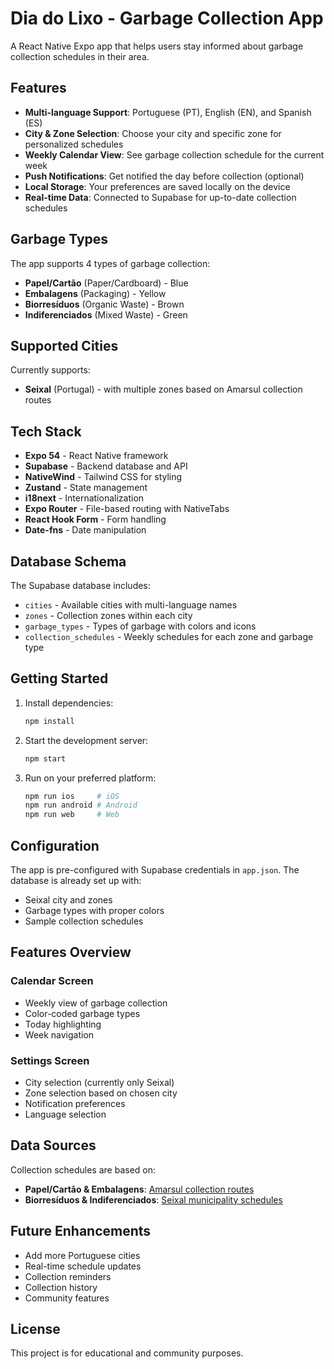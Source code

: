 # Dia do Lixo - Garbage Collection App

A React Native Expo app that helps users stay informed about garbage collection schedules in their area.

## Features

- **Multi-language Support**: Portuguese (PT), English (EN), and Spanish (ES)
- **City & Zone Selection**: Choose your city and specific zone for personalized schedules
- **Weekly Calendar View**: See garbage collection schedule for the current week
- **Push Notifications**: Get notified the day before collection (optional)
- **Local Storage**: Your preferences are saved locally on the device
- **Real-time Data**: Connected to Supabase for up-to-date collection schedules

## Garbage Types

The app supports 4 types of garbage collection:

- **Papel/Cartão** (Paper/Cardboard) - Blue
- **Embalagens** (Packaging) - Yellow  
- **Biorresíduos** (Organic Waste) - Brown
- **Indiferenciados** (Mixed Waste) - Green

## Supported Cities

Currently supports:
- **Seixal** (Portugal) - with multiple zones based on Amarsul collection routes

## Tech Stack

- **Expo 54** - React Native framework
- **Supabase** - Backend database and API
- **NativeWind** - Tailwind CSS for styling
- **Zustand** - State management
- **i18next** - Internationalization
- **Expo Router** - File-based routing with NativeTabs
- **React Hook Form** - Form handling
- **Date-fns** - Date manipulation

## Database Schema

The Supabase database includes:

- `cities` - Available cities with multi-language names
- `zones` - Collection zones within each city
- `garbage_types` - Types of garbage with colors and icons
- `collection_schedules` - Weekly schedules for each zone and garbage type

## Getting Started

1. Install dependencies:
   ```bash
   npm install
   ```

2. Start the development server:
   ```bash
   npm start
   ```

3. Run on your preferred platform:
   ```bash
   npm run ios     # iOS
   npm run android # Android
   npm run web     # Web
   ```

## Configuration

The app is pre-configured with Supabase credentials in `app.json`. The database is already set up with:

- Seixal city and zones
- Garbage types with proper colors
- Sample collection schedules

## Features Overview

### Calendar Screen
- Weekly view of garbage collection
- Color-coded garbage types
- Today highlighting
- Week navigation

### Settings Screen
- City selection (currently only Seixal)
- Zone selection based on chosen city
- Notification preferences
- Language selection

## Data Sources

Collection schedules are based on:
- **Papel/Cartão & Embalagens**: [Amarsul collection routes](https://www.amarsul.pt/pt/area-de-utilizador/recolha-domestica/)
- **Biorresíduos & Indiferenciados**: [Seixal municipality schedules](https://www.cm-seixal.pt/noticia/novos-horarios-de-recolha-de-residuos-porta-porta-0)

## Future Enhancements

- Add more Portuguese cities
- Real-time schedule updates
- Collection reminders
- Collection history
- Community features

## License

This project is for educational and community purposes.

